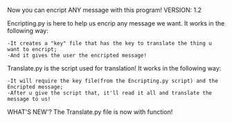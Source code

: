 Now you can encript ANY message with this program! VERSION: 1.2

Encripting.py is here to help us encrip any message we want. It works in the following way:

	-It creates a "key" file that has the key to translate the thing u want to encript;
	-And it gives the user the encripted message!

Translate.py is the script used for translation! It works in the following way:
  
	-It will require the key file(from the Encripting.py script) and the Encripted message;
	-After u give the script that, it'll read it all and translate the message to us!
	
WHAT'S NEW'?
The Translate.py file is now with function!
